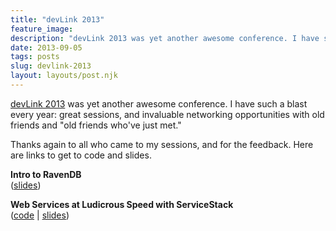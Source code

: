 ```yaml
---
title: "devLink 2013"
feature_image: 
description: "devLink 2013 was yet another awesome conference. I have such a blast every year: great sessions, and invaluable networking opportunities…"
date: 2013-09-05
tags: posts
slug: devlink-2013
layout: layouts/post.njk
---
```


[devLink 2013](http://www.devlink.net/) was yet another awesome conference. I have such a blast every year: great sessions, and invaluable networking opportunities with old friends and "old friends who've just met."

Thanks again to all who came to my sessions, and for the feedback. Here are links to get to code and slides.

**Intro to RavenDB**  
([slides](http://reverentgeek.com/wp-content/uploads/2013/09/Intro%20to%20RavenDB.pdf))

**Web Services at Ludicrous Speed with ServiceStack**  
([code](https://github.com/reverentgeek/LudicrousDemo) | [slides](http://reverentgeek.com/wp-content/uploads/2013/09/Web%20Services%20at%20Ludicrous%20Speed%20with%20ServiceStack.pdf))
